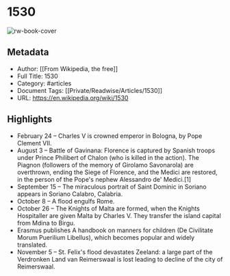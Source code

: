 # 1530

![rw-book-cover](https://readwise-assets.s3.amazonaws.com/static/images/article4.6bc1851654a0.png)

## Metadata
- Author: [[From Wikipedia, the free]]
- Full Title: 1530
- Category: #articles
- Document Tags: [[Private/Readwise/Articles/1530]] 
- URL: https://en.wikipedia.org/wiki/1530

## Highlights
- February 24 – Charles V is crowned emperor in Bologna, by Pope Clement VII.
- August 3 – Battle of Gavinana: Florence is captured by Spanish troops under Prince Philibert of Chalon (who is killed in the action). The Piagnon (followers of the memory of Girolamo Savonarola) are overthrown, ending the Siege of Florence, and the Medici are restored, in the person of the Pope's nephew Alessandro de' Medici.[1]
- September 15 – The miraculous portrait of Saint Dominic in Soriano appears in Soriano Calabro, Calabria.
- October 8 – A flood engulfs Rome.
- October 26 – The Knights of Malta are formed, when the Knights Hospitaller are given Malta by Charles V. They transfer the island capital from Mdina to Birgu.
- Erasmus publishes A handbook on manners for children (De Civilitate Morum Puerilium Libellus), which becomes popular and widely translated.
- November 5 – St. Felix's flood devastates Zeeland: a large part of the Verdronken Land van Reimerswaal is lost leading to decline of the city of Reimerswaal.

